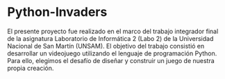 # Python-Invaders
El presente proyecto fue realizado en el marco del trabajo integrador final de la asignatura Laboratorio de Informática 2 (Labo 2) de la Universidad Nacional de San Martín (UNSAM). El objetivo del trabajo consistió en desarrollar un videojuego utilizando el lenguaje de programación Python. Para ello, elegimos el desafío de diseñar y construir un juego de nuestra propia creación.



